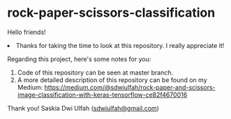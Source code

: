 # rock-paper-scissors-classification

Hello friends!
<li>Thanks for taking the time to look at this repository. I really appreciate it!</li>

Regarding this project, here's some notes for you:
1. Code of this repository can be seen at master branch.
2. A more detailed description of this repository can be found on my Medium:
https://medium.com/@sdwiulfah/rock-paper-and-scissors-image-classification-with-keras-tensorflow-ce82f4670016

Thank you!
Saskia Dwi Ulfah
(sdwiulfah@gmail.com)
